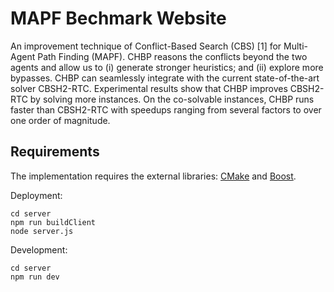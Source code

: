 # MAPF Bechmark Website
An improvement technique of Conflict-Based Search (CBS) [1] for Multi-Agent Path Finding (MAPF).
CHBP reasons the conflicts beyond the two agents and allow us to (i) generate stronger heuristics; and (ii) explore more bypasses. 
CHBP can seamlessly integrate with the current state-of-the-art solver CBSH2-RTC. 
Experimental results show that CHBP improves CBSH2-RTC by solving more instances. 
On the co-solvable instances, CHBP runs faster than CBSH2-RTC with speedups ranging from several factors to over one order of magnitude.

 
## Requirements 
The implementation requires the external libraries: [CMake](https://cmake.org) and [Boost](https://www.boost.org/). 


Deployment:
```shell script
cd server 
npm run buildClient 
node server.js 
``` 

Development:
```shell script
cd server 
npm run dev
``` 
